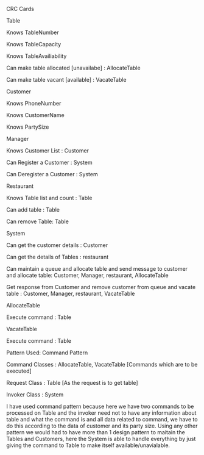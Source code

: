 ﻿CRC Cards

Table

Knows TableNumber

Knows TableCapacity

Knows TableAvailiability

Can make table allocated [unavailabe] : AllocateTable

Can make table vacant [available] : VacateTable

Customer

Knows PhoneNumber

Knows CustomerName

Knows PartySize

Manager

Knows Customer List : Customer

Can Register a Customer : System

Can Deregister a Customer : System

Restaurant

Knows Table list and count : Table

Can add table : Table

Can remove Table: Table

System

Can get the customer details : Customer

Can get the details of Tables : restaurant

Can maintain a queue and allocate table and send message to customer and allocate table: Customer, Manager, restaurant, AllocateTable

Get response from Customer and remove customer from queue and vacate table : Customer, Manager, restaurant, VacateTable

AllocateTable

Execute command : Table

VacateTable

Execute command : Table

Pattern Used: Command Pattern

Command Classes : AllocateTable, VacateTable [Commands which are to be executed]

Request Class : Table [As the request is to get table]

Invoker Class : System

I have used command pattern because here we have two commands to be processed on Table and the invoker need not to have any information about table and what the command is and all data related to command, we have to do this according to the data of customer and its party size. Using any other pattern we would had to have more than 1 design pattern to maitain the Tables and Customers, here the System is able to handle everything by just giving the command to Table to make itself available/unavialable.
